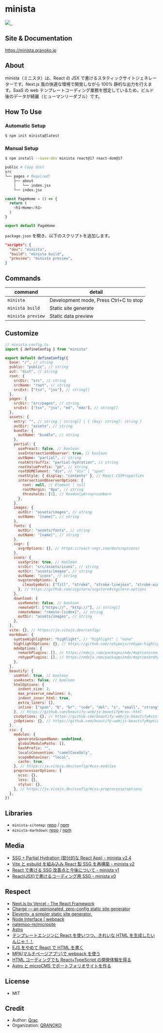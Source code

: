 # minista

<p>
  <a aria-label="Made by QRANOKO" href="https://qranoko.jp">
    <img src="https://img.shields.io/badge/MADE%20BY%20QRANOKO-212121.svg?style=for-the-badge&labelColor=212121">
  </a>
  <a aria-label="NPM version" href="https://www.npmjs.com/package/minista">
    <img alt="" src="https://img.shields.io/npm/v/minista.svg?style=for-the-badge&labelColor=212121">
  </a>
  <a aria-label="License" href="https://github.com/qrac/minista/blob/master/LICENSE">
    <img alt="" src="https://img.shields.io/npm/l/minista.svg?style=for-the-badge&labelColor=212121">
  </a>
</p>

## Site & Documentation

https://minista.qranoko.jp

## About

minista（ミニスタ）は、React の JSX で書けるスタティックサイトジェネレーターです。Next.js 風の快適な環境で開発しながら 100% 静的な出力を行えます。SaaS の web テンプレートコーディング業務を想定しているため、ビルド後のデータが綺麗（ヒューマンリーダブル）です。

## How To Use

### Automatic Setup

```bash
$ npm init minista@latest
```

### Manual Setup

```bash
$ npm install --save-dev minista react@17 react-dom@17
```

```bash
public # Copy dist
src
└── pages # Required!
    ├── about
    │   └── index.jsx
    └── index.jsx
```

<!-- prettier-ignore -->
```js
const PageHome = () => {
  return (
    <h1>Home</h1>
  )
}

export default PageHome
```

`package.json` を開き、以下のスクリプトを追加します。

```json
"scripts": {
  "dev": "minista",
  "build": "minista build",
  "preview": "minista preview",
}
```

## Commands

| command           | detail                                 |
| ----------------- | -------------------------------------- |
| `minista`         | Development mode, Press Ctrl+C to stop |
| `minista build`   | Static site generate                   |
| `minista preview` | Static data preview                    |

## Customize

```js
// minista.config.ts
import { defineConfig } from "minista"

export default defineConfig({
  base: "/", // string
  public: "public", // string
  out: "dist", // string
  root: {
    srcDir: "src", // string
    srcName: "root", // string
    srcExt: ["tsx", "jsx"], // string[]
  },
  pages: {
    srcDir: "src/pages", // string
    srcExt: ["tsx", "jsx", "md", "mdx"], // string[]
  },
  assets: {
    entry: "", // string | string[] | { [key: string]: string }
    outDir: "assets", // string
    bundle: {
      outName: "bundle", // string
    },
    partial: {
      usePreact: false, // boolean
      useIntersectionObserver: true, // boolean
      outName: "partial", // string
      rootAttrSuffix: "partial-hydration", // string
      rootValuePrefix: "ph", // string
      rootDOMElement: "div", // "div" | "span"
      rootStyle: { display: "contents" }, // React.CSSProperties
      intersectionObserverOptions: {
        root: null, // Element | null
        rootMargin: "0px", // string
        thresholds: [1], // ReadonlyArray<number>
      },
    },
    images: {
      outDir: "assets/images", // string
      outName: "[name]", // string
    },
    fonts: {
      outDir: "assets/fonts", // string
      outName: "[name]", // string
    },
    svgr: {
      svgrOptions: {}, // https://react-svgr.com/docs/options/
    },
    icons: {
      useSprite: true, // boolean
      srcDir: "src/assets/icons", // string
      outDir: "assets/images", // string
      outName: "icons", // string
      svgstoreOptions: {
        cleanSymbols: ["fill", "stroke", "stroke-linejoin", "stroke-width"],
      }, // https://github.com/svgstore/svgstore#svgstore-options
    },
    download: {
      useRemote: false, // boolean
      remoteUrl: ["https://", "http://"], // string[]
      remoteName: "remote-[index]", // string
      outDir: "assets/images", // string
    },
  },
  vite: {}, // https://ja.vitejs.dev/config/
  markdown: {
    syntaxHighlighter: "highlight", // "highlight" | "none"
    highlightOptions: {}, // https://github.com/rehypejs/rehype-highlight#options
    mdxOptions: {
      remarkPlugins: [], // https://mdxjs.com/packages/mdx/#optionsremarkplugins
      rehypePlugins: [], // https://mdxjs.com/packages/mdx/#optionsrehypeplugins
    },
  },
  beautify: {
    useHtml: true, // boolean
    useAssets: false, // boolean
    htmlOptions: {
      indent_size: 2,
      max_preserve_newlines: 0,
      indent_inner_html: true,
      extra_liners: [],
      inline: ["span", "b", "br", "code", "del", "s", "small", "strong", "wbr"],
    }, // https://github.com/beautify-web/js-beautify#css--html
    cssOptions: {}, // https://github.com/beautify-web/js-beautify#css--html
    jsOptions: {}, // https://github.com/beautify-web/js-beautify#options
  },
  css: {
    modules: {
      generateScopedName: undefined,
      globalModulePaths: [],
      hashPrefix: "",
      localsConvention: "camelCaseOnly",
      scopeBehaviour: "local",
      cache: true,
    }, // https://ja.vitejs.dev/config/#css-modules
    preprocessorOptions: {
      scss: {},
      less: {},
      stylus: {},
    }, // https://ja.vitejs.dev/config/#css-preprocessoroptions
  },
})
```

## Libraries

- `minista-sitemap`: [repo](https://github.com/qrac/minista-sitemap) / [npm](https://www.npmjs.com/package/minista-sitemap)
- `minista-markdown`: [repo](https://github.com/qrac/minista-markdown) / [npm](https://www.npmjs.com/package/minista-markdown)

## Media

- [SSG + Partial Hydration (部分的な React App) - minista v2.4](https://zenn.dev/qrac/articles/b9c65c1c0be901)
- [Vite と esbuild を組み込み React 製 SSG を再構築 - minista v2](https://zenn.dev/qrac/articles/fbbbe7ccc3bdb1)
- [React で書ける SSG 改善点と今後について - minista v1](https://zenn.dev/qrac/articles/a24de970148c7e)
- [React(JSX)で書けるコーディング用 SSG - minista v0](https://zenn.dev/qrac/articles/7537521afcd1bf)

## Respect

- [Next.js by Vercel - The React Framework](https://nextjs.org/)
- [Charge — an opinionated, zero-config static site generator](https://charge.js.org/)
- [Eleventy, a simpler static site generator.](https://www.11ty.dev/)
- [Node Interface | webpack](https://webpack.js.org/api/node/)
- [natemoo-re/microsite](https://github.com/natemoo-re/microsite)
- [Astro](https://astro.build/)
- [テンプレートエンジンに React を使いつつ、きれいな HTML を生成したいんじゃ！！](https://zenn.dev/otsukayuhi/articles/e52651b4e2c5ae7c4a17)
- [EJS をやめて React で HTML を書く](https://zenn.dev/hisho/scraps/4ef6c6106a6395)
- [MPA(マルチページアプリ)で webpack を使う](https://www.key-p.com/blog/staff/archives/107125)
- [HTML コーディングでも React+TypeScript の開発体験を得る](https://zenn.dev/nanaki14/articles/html-template-react)
- [Astro と microCMS でポートフォリオサイトを作る](https://zenn.dev/takanorip/articles/c75717c280c81d)

## License

- MIT

## Credit

- Author: [Qrac](https://qrac.jp)
- Organization: [QRANOKO](https://qranoko.jp)
